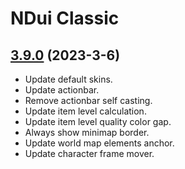 # NDui Classic

## [3.9.0](https://github.com/siweia/NDui/tree/3.9.0) (2023-3-6)

- Update default skins.
- Update actionbar.
- Remove actionbar self casting.
- Update item level calculation.
- Update item level quality color gap.
- Always show minimap border.
- Update world map elements anchor.
- Update character frame mover.